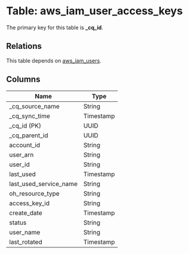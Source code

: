# Table: aws_iam_user_access_keys



The primary key for this table is **_cq_id**.

## Relations
This table depends on [aws_iam_users](aws_iam_users.md).


## Columns
| Name          | Type          |
| ------------- | ------------- |
|_cq_source_name|String|
|_cq_sync_time|Timestamp|
|_cq_id (PK)|UUID|
|_cq_parent_id|UUID|
|account_id|String|
|user_arn|String|
|user_id|String|
|last_used|Timestamp|
|last_used_service_name|String|
|oh_resource_type|String|
|access_key_id|String|
|create_date|Timestamp|
|status|String|
|user_name|String|
|last_rotated|Timestamp|